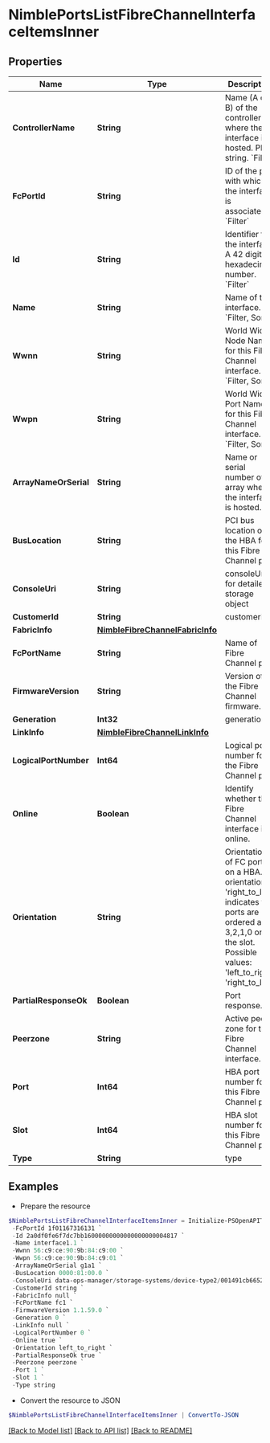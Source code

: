 # NimblePortsListFibreChannelInterfaceItemsInner
## Properties

Name | Type | Description | Notes
------------ | ------------- | ------------- | -------------
**ControllerName** | **String** | Name (A or B) of the controller where the interface is hosted. Plain string. &#x60;Filter&#x60; | [optional] 
**FcPortId** | **String** | ID of the port with which the interface is associated. &#x60;Filter&#x60; | [optional] 
**Id** | **String** | Identifier for the interface. A 42 digit hexadecimal number. &#x60;Filter&#x60; | [optional] 
**Name** | **String** | Name of the interface. &#x60;Filter, Sort&#x60; | [optional] 
**Wwnn** | **String** | World Wide Node Name for this Fibre Channel interface. &#x60;Filter, Sort&#x60; | [optional] 
**Wwpn** | **String** | World Wide Port Name for this Fibre Channel interface. &#x60;Filter, Sort&#x60; | [optional] 
**ArrayNameOrSerial** | **String** | Name or serial number of array where the interface is hosted. | [optional] 
**BusLocation** | **String** | PCI bus location of the HBA for this Fibre Channel port. | [optional] 
**ConsoleUri** | **String** | consoleUri for detailed storage object | [optional] 
**CustomerId** | **String** | customerId | [optional] 
**FabricInfo** | [**NimbleFibreChannelFabricInfo**](NimbleFibreChannelFabricInfo.md) |  | [optional] 
**FcPortName** | **String** | Name of Fibre Channel port. | [optional] 
**FirmwareVersion** | **String** | Version of the Fibre Channel firmware. | [optional] 
**Generation** | **Int32** | generation | [optional] 
**LinkInfo** | [**NimbleFibreChannelLinkInfo**](NimbleFibreChannelLinkInfo.md) |  | [optional] 
**LogicalPortNumber** | **Int64** | Logical port number for the Fibre Channel port. | [optional] 
**Online** | **Boolean** | Identify whether the Fibre Channel interface is online. | [optional] 
**Orientation** | **String** | Orientation of FC ports on a HBA. An orientation of &#39;right_to_left&#39; indicates that ports are ordered as 3,2,1,0 on the slot. Possible values: &#39;left_to_right&#39;, &#39;right_to_left&#39;. | [optional] 
**PartialResponseOk** | **Boolean** | Port response. | [optional] 
**Peerzone** | **String** | Active peer zone for this Fibre Channel interface. | [optional] 
**Port** | **Int64** | HBA port number for this Fibre Channel port. | [optional] 
**Slot** | **Int64** | HBA slot number for this Fibre Channel port. | [optional] 
**Type** | **String** | type | [optional] 

## Examples

- Prepare the resource
```powershell
$NimblePortsListFibreChannelInterfaceItemsInner = Initialize-PSOpenAPIToolsNimblePortsListFibreChannelInterfaceItemsInner  -ControllerName A `
 -FcPortId 1f01167316131 `
 -Id 2a0df0fe6f7dc7bb16000000000000000000004817 `
 -Name interface1.1 `
 -Wwnn 56:c9:ce:90:9b:84:c9:00 `
 -Wwpn 56:c9:ce:90:9b:84:c9:01 `
 -ArrayNameOrSerial g1a1 `
 -BusLocation 0000:81:00.0 `
 -ConsoleUri data-ops-manager/storage-systems/device-type2/001491cb6652a03a6b000000000000000000000001/ports/071491cb6652a03a6b000000000000000000000006 `
 -CustomerId string `
 -FabricInfo null `
 -FcPortName fc1 `
 -FirmwareVersion 1.1.59.0 `
 -Generation 0 `
 -LinkInfo null `
 -LogicalPortNumber 0 `
 -Online true `
 -Orientation left_to_right `
 -PartialResponseOk true `
 -Peerzone peerzone `
 -Port 1 `
 -Slot 1 `
 -Type string
```

- Convert the resource to JSON
```powershell
$NimblePortsListFibreChannelInterfaceItemsInner | ConvertTo-JSON
```

[[Back to Model list]](../README.md#documentation-for-models) [[Back to API list]](../README.md#documentation-for-api-endpoints) [[Back to README]](../README.md)

